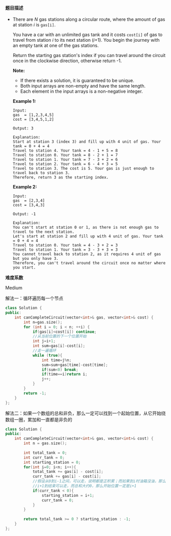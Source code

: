#### **题目描述**
- There are *N* gas stations along a circular route, where the amount of gas at station *i* is `gas[i]`.

  You have a car with an unlimited gas tank and it costs `cost[i]` of gas to travel from station *i* to its next station (*i*+1). You begin the journey with an empty tank at one of the gas stations.

  Return the starting gas station's index if you can travel around the circuit once in the clockwise direction, otherwise return -1.

  **Note:**

  - If there exists a solution, it is guaranteed to be unique.
  - Both input arrays are non-empty and have the same length.
  - Each element in the input arrays is a non-negative integer.

  **Example 1:**

  ```
  Input: 
  gas  = [1,2,3,4,5]
  cost = [3,4,5,1,2]
  
  Output: 3
  
  Explanation:
  Start at station 3 (index 3) and fill up with 4 unit of gas. Your tank = 0 + 4 = 4
  Travel to station 4. Your tank = 4 - 1 + 5 = 8
  Travel to station 0. Your tank = 8 - 2 + 1 = 7
  Travel to station 1. Your tank = 7 - 3 + 2 = 6
  Travel to station 2. Your tank = 6 - 4 + 3 = 5
  Travel to station 3. The cost is 5. Your gas is just enough to travel back to station 3.
  Therefore, return 3 as the starting index.
  ```

  **Example 2:**

  ```
  Input: 
  gas  = [2,3,4]
  cost = [3,4,3]
  
  Output: -1
  
  Explanation:
  You can't start at station 0 or 1, as there is not enough gas to travel to the next station.
  Let's start at station 2 and fill up with 4 unit of gas. Your tank = 0 + 4 = 4
  Travel to station 0. Your tank = 4 - 3 + 2 = 3
  Travel to station 1. Your tank = 3 - 3 + 3 = 3
  You cannot travel back to station 2, as it requires 4 unit of gas but you only have 3.
  Therefore, you can't travel around the circuit once no matter where you start.
  ```

**难度系数**  

Medium

解法一：循环遍历每一个节点

```c++
class Solution {
public:
    int canCompleteCircuit(vector<int>& gas, vector<int>& cost) {
        int n=gas.size();
        for (int i = 0; i < n; ++i) {
            if(gas[i]<cost[i]) continue;
            //从当前位置的下一个位置开始
            int j=i+1;
            int sum=gas[i]-cost[i];
            //走一遍循环
            while (true){
                int time=j%n;
                sum=sum+gas[time]-cost[time];
                if(sum<0) break;
                if(time==i)return i;
                j++;
            }
        }
        return -1;
    }
};
```

解法二：如果一个数组的总和非负，那么一定可以找到一个起始位置，从它开始绕数组一圈，累加和一直都是非负的

```c++
class Solution {
public:
    int canCompleteCircuit(vector<int>& gas, vector<int>& cost) {
        int n = gas.size();
        
        int total_tank = 0;
        int curr_tank = 0;
        int starting_station = 0;
        for(int i=0; i<n; i++){
            total_tank += gas[i] - cost[i];
            curr_tank += gas[i] - cost[i];
            //假设从0到i-1之间，可以走，说明都是正积累；而如果到i时油箱没油，那么i之前任何位置都不行
            //i+1到结束可以走，而总和大约0，那么开始位置一定是i+1
            if(curr_tank < 0){
                starting_station = i+1;
                curr_tank = 0;
            }
        }
        
        return total_tank >= 0 ? starting_station : -1;
    }
};
```

